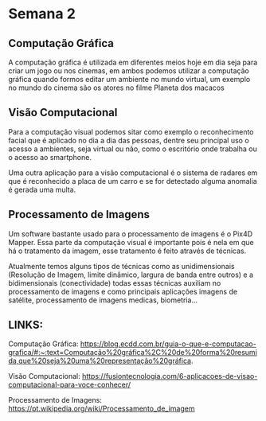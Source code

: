 # Semana 2

## Computação Gráfica 
A computação gráfica é utilizada em diferentes meios hoje em dia seja para criar um jogo ou nos cinemas, em ambos podemos utilizar a computação gráfica quando formos editar um ambiente no mundo virtual, um exemplo no mundo do cinema são os atores no filme Planeta dos macacos
 
## Visão Computacional
Para a computação visual podemos sitar como exemplo o reconhecimento facial que é aplicado no dia a dia das pessoas, dentre seu principal uso o acesso a ambientes, seja virtual ou não, como o escritório onde trabalha ou o acesso ao smartphone. 

Uma outra aplicação para a visão computacional é o sistema de radares em que é reconhecido a placa de um carro e se for detectado alguma anomalia é gerada uma multa.

## Processamento de Imagens
Um software bastante usado para o processamento de imagens é o Pix4D Mapper. Essa parte da computação visual é importante pois é nela em que há o tratamento da imagem, esse tratamento é feito através de técnicas.

Atualmente temos alguns tipos de técnicas como as unidimensionais (Resolução de Imagem, limite dinâmico, largura de banda entre outros) e a bidimensionais (conectividade) todas essas técnicas auxiliam no processamento de imagens e como principais aplicações imagens de satélite, processamento de imagens medicas, biometria...

## LINKS:
Computação Gráfica: 
https://blog.ecdd.com.br/guia-o-que-e-computacao-grafica/#:~:text=Computação%20gráfica%2C%20de%20forma%20resumida,que%20seja%20uma%20representação%20gráfica.

Visão Computacional:
https://fusiontecnologia.com/6-aplicacoes-de-visao-computacional-para-voce-conhecer/

Processamento de Imagens: 
https://pt.wikipedia.org/wiki/Processamento_de_imagem
